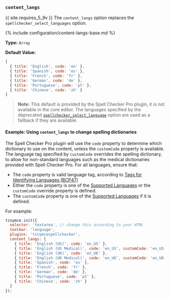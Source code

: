 ### `content_langs`
{{ site.requires_5_9v }} The `content_langs` option replaces the `spellchecker_select_languages` option.

{% include configuration/content-langs-base.md %}


**Type:** `Array`

**Default Value:**

```js
[
  { title: 'English', code: 'en' },
  { title: 'Spanish', code: 'es' },
  { title: 'French', code: 'fr' },
  { title: 'German', code: 'de' },
  { title: 'Portuguese', code: 'pt' },
  { title: 'Chinese', code: 'zh' }
]
```

> **Note:** This default is provided by the Spell Checker Pro plugin, it is not available in the core editor. The languages specified by the deprecated [`spellchecker_select_language`](#spellchecker_select_language) option are used as a fallback if they are available.

#### Example: Using `content_langs` to change spelling dictionaries

The Spell Checker Pro plugin will use the `code` property to determine which dictionary to use on the content, unless the `customCode` property is available. The language tag specified by `customCode` overrides the spelling dictionary, to allow for non-standard languages such as the medical dictionaries provided with Spell Checker Pro. For all languages, ensure that:

- The `code` property is valid language tag, according to [Tags for Identifying Languages (BCP47)](https://www.ietf.org/rfc/bcp/bcp47.txt)
- Either the `code` property is one of the [Supported Languages](#supportedlanguages) or the `customCode` override property is defined.
- The `customCode` property is one of the [Supported Languages](#supportedlanguages) if it is defined.

For example:

```js
tinymce.init({
  selector: 'textarea', // change this according to your HTML
  toolbar: 'language',
  plugins: 'tinymcespellchecker',
  content_langs: [
    { title: 'English (US)', code: 'en_US' },
    { title: 'English (US Medical)', code: 'en_US', customCode: 'en_US-medical' },
    { title: 'English (UK)', code: 'en_UK' },
    { title: 'English (UK Medical)', code: 'en_UK', customCode: 'en_UK-medical' },
    { title: 'Spanish', code: 'es' },
    { title: 'French', code: 'fr' },
    { title: 'German', code: 'de' },
    { title: 'Portuguese', code: 'pt' },
    { title: 'Chinese', code: 'zh' }
  ]
});
```
